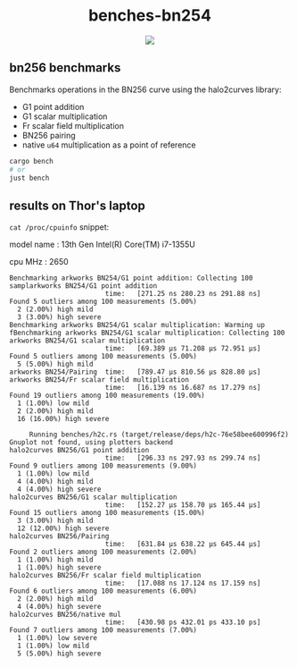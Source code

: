 <h1 align="center">
  benches-bn254
</h1>

<div align="center">
  <a href="https://x.com/cryptograthor">
    <img src="https://img.shields.io/badge/made_by_cryptograthor-black?style=flat&logo=undertale&logoColor=hotpink" />
    <!-- ![](https://img.shields.io/badge/made_by_cryptograthor-black?style=flat&logo=undertale&logoColor=hotpink) -->
  </a>
  </div>


## bn256 benchmarks
Benchmarks operations in the BN256 curve using the halo2curves library:
* G1 point addition
* G1 scalar multiplication
* Fr scalar field multiplication
* BN256 pairing
* native `u64` multiplication as a point of reference

```sh
cargo bench
# or
just bench
```

## results on Thor's laptop
`cat /proc/cpuinfo` snippet:

model name      : 13th Gen Intel(R) Core(TM) i7-1355U

cpu MHz         : 2650

```
Benchmarking arkworks BN254/G1 point addition: Collecting 100 samplarkworks BN254/G1 point addition
                        time:   [271.25 ns 280.23 ns 291.88 ns]
Found 5 outliers among 100 measurements (5.00%)
  2 (2.00%) high mild
  3 (3.00%) high severe
Benchmarking arkworks BN254/G1 scalar multiplication: Warming up fBenchmarking arkworks BN254/G1 scalar multiplication: Collecting 100 arkworks BN254/G1 scalar multiplication
                        time:   [69.389 µs 71.208 µs 72.951 µs]
Found 5 outliers among 100 measurements (5.00%)
  5 (5.00%) high mild
arkworks BN254/Pairing  time:   [789.47 µs 810.56 µs 828.80 µs]
arkworks BN254/Fr scalar field multiplication
                        time:   [16.139 ns 16.687 ns 17.279 ns]
Found 19 outliers among 100 measurements (19.00%)
  1 (1.00%) low mild
  2 (2.00%) high mild
  16 (16.00%) high severe

     Running benches/h2c.rs (target/release/deps/h2c-76e58bee600996f2)
Gnuplot not found, using plotters backend
halo2curves BN256/G1 point addition
                        time:   [296.33 ns 297.93 ns 299.74 ns]
Found 9 outliers among 100 measurements (9.00%)
  1 (1.00%) low mild
  4 (4.00%) high mild
  4 (4.00%) high severe
halo2curves BN256/G1 scalar multiplication
                        time:   [152.27 µs 158.70 µs 165.44 µs]
Found 15 outliers among 100 measurements (15.00%)
  3 (3.00%) high mild
  12 (12.00%) high severe
halo2curves BN256/Pairing
                        time:   [631.84 µs 638.22 µs 645.44 µs]
Found 2 outliers among 100 measurements (2.00%)
  1 (1.00%) high mild
  1 (1.00%) high severe
halo2curves BN256/Fr scalar field multiplication
                        time:   [17.088 ns 17.124 ns 17.159 ns]
Found 6 outliers among 100 measurements (6.00%)
  2 (2.00%) high mild
  4 (4.00%) high severe
halo2curves BN256/native mul
                        time:   [430.98 ps 432.01 ps 433.10 ps]
Found 7 outliers among 100 measurements (7.00%)
  1 (1.00%) low severe
  1 (1.00%) low mild
  5 (5.00%) high severe
````
